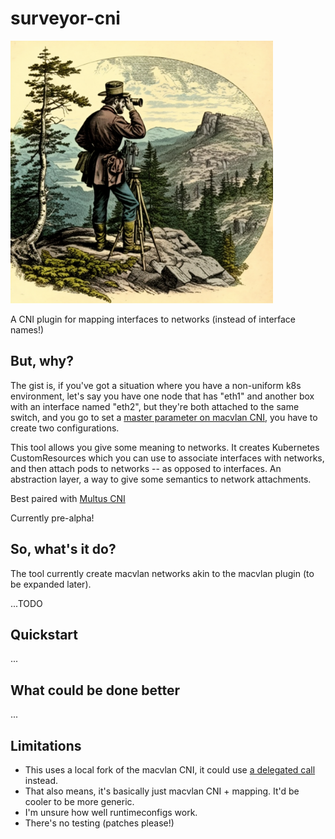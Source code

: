 # surveyor-cni

<img src="https://github.com/dougbtv/surveyor-cni/blob/main/docs/surveyor_logo.png" width="420" height="420">

A CNI plugin for mapping interfaces to networks (instead of interface names!)

## But, why?

The gist is, if you've got a situation where you have a non-uniform k8s environment, let's say you have one node that has "eth1" and another box with an interface named "eth2", but they're both attached to the same switch, and you go to set a [master parameter on macvlan CNI](https://www.cni.dev/plugins/current/main/macvlan/#network-configuration-reference), you have to create two configurations.

This tool allows you give some meaning to networks. It creates Kubernetes CustomResources which you can use to associate interfaces with networks, and then attach pods to networks -- as opposed to interfaces. An abstraction layer, a way to give some semantics to network attachments.

Best paired with [Multus CNI](https://github.com/k8snetworkplumbingwg/multus-cni)

Currently pre-alpha!

## So, what's it do?

The tool currently create macvlan networks akin to the macvlan plugin (to be expanded later).

...TODO

## Quickstart

...

## What could be done better

...

## Limitations

* This uses a local fork of the macvlan CNI, it could use [a delegated call](https://pkg.go.dev/github.com/containernetworking/cni/libcni#CNIConfig.AddNetwork) instead.
* That also means, it's basically just macvlan CNI + mapping. It'd be cooler to be more generic.
* I'm unsure how well runtimeconfigs work.
* There's no testing (patches please!)
